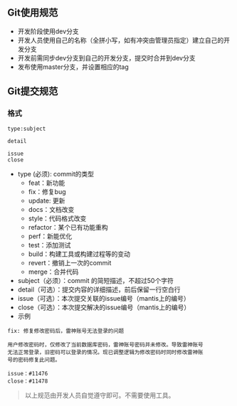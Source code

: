 ## Git使用规范
- 开发阶段使用dev分支
- 开发人员使用自己的名称（全拼小写，如有冲突由管理员指定）建立自己的开发分支
- 开发前需同步dev分支到自己的开发分支，提交时合并到dev分支
- 发布使用master分支，并设置相应的tag

## Git提交规范
### 格式
```git
type:subject

detail

issue
close
```
- type (必须): commit的类型
    - feat：新功能
    - fix：修复bug
    - update: 更新
    - docs：文档改变
    - style：代码格式改变
    - refactor：某个已有功能重构
    - perf：新能优化
    - test：添加测试
    - build：构建工具或构建过程等的变动
    - revert：撤销上一次的commit
    - merge：合并代码
- subject（必须）：commit 的简短描述，不超过50个字符
- detail（可选）：提交内容的详细描述，前后保留一行空白行
- issue（可选）：本次提交关联的issue编号（mantis上的编号）
- close（可选）：本次提交解决的issue编号（mantis上的编号）
- 示例
```git
fix: 修复修改密码后，雷神账号无法登录的问题

用户修改密码时，仅修改了当前数据库密码，雷神账号密码并未修改。导致雷神账号
无法正常登录，旧密码可以登录的情况。现已调整逻辑为修改密码时同时修改雷神账
号的密码修复此问题。

issue：#11476
close：#11478
```
>  以上规范由开发人员自觉遵守即可。不需要使用工具。
